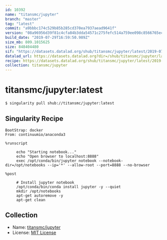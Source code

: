 ```yaml
---
id: 10392
name: "titansmc/jupyter"
branch: "master"
tag: "latest"
commit: "a9bbbc174c529b85b285cd370ea7937aead9641f"
version: "08a96956d39f81c4cfa84b3dda54571c275fefc514a759ee098c8566765ec6ed"
build_date: "2019-07-29T16:59:50.989Z"
size_mb: 809.1015625
size: 848404480
sif: "https://datasets.datalad.org/shub/titansmc/jupyter/latest/2019-07-29-a9bbbc17-08a96956/08a96956d39f81c4cfa84b3dda54571c275fefc514a759ee098c8566765ec6ed.sif"
datalad_url: https://datasets.datalad.org?dir=/shub/titansmc/jupyter/latest/2019-07-29-a9bbbc17-08a96956/
recipe: https://datasets.datalad.org/shub/titansmc/jupyter/latest/2019-07-29-a9bbbc17-08a96956/Singularity
collection: titansmc/jupyter
---
```


# titansmc/jupyter:latest

```bash
$ singularity pull shub://titansmc/jupyter:latest
```

## Singularity Recipe

```singularity
BootStrap: docker
From: continuumio/anaconda3

%runscript

     echo "Starting notebook..."
     echo "Open browser to localhost:8888"
     exec /opt/conda/bin/jupyter notebook --notebook-dir=/opt/notebooks --ip='*' --allow-root --port=8888 --no-browser

%post

     # Install jupyter notebook
     /opt/conda/bin/conda install jupyter -y --quiet 
     mkdir /opt/notebooks
     apt-get autoremove -y
     apt-get clean
```

## Collection

 - Name: [titansmc/jupyter](https://github.com/titansmc/jupyter)
 - License: [MIT License](https://api.github.com/licenses/mit)

